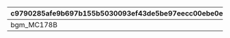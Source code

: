 |c9790285afe9b697b155b5030093ef43de5be97eecc00ebe0e66db4ae1f4d532|a087440481baabda5b4c799df71799c4f122873a0ba79c2fba9216eb3d5c73c8|469ba4f9301005cc212ae4ba847e6dfb46c5a4dc0318dde73ed6c3a05484d72e|5bb605c4ace34a664858008127542326750d56df921ffe84d76f30d220db1365|44d2eefb38ff9134aa4d74250091a9f67f144b802e2577440e024ea6b0cdb91e|ade354c689118a8509a9a218c872bf6dd7c32697bbb13de573c818566ff12e08|c9b07b57e36fa4b651f3e741a94858ac639ad0d63a205ed4089511624b8dff35|278c8e39cc3cec7ea5d8d86ec4d0eb1bdf40827391f93456288797712b599c95|a102739d8e9284d8fab2002ef50fb085750a6994b59dbeb1e4405837866a0800|7818f7e40cc1c037cdc3695fb1a10fc0ebff134473872fcf7b963cff02033155|b5d96a8c3180fce0e09a2fa0c24d4a52c348c83cd0a69a9d4d6ba604e2a758be|3fc20d7d63de52021128bc9363e599e3abdd64bb2046c6b0fc8a653737dc9cd4|
| --- | --- | --- | --- | --- | --- | --- | --- | --- | --- | --- | --- |
|bgm_MC178B|1|2209006|2024/08/16 12:00:00|2024/08/10 21:00:00|2024/08/26 14:59:59|2209007|bgm_MC178A|2024/08/20 11:59:59|2000002|9000004|2024/08/21 11:59:59|
